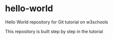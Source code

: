 # hello-world
Hello World repository for Git tutorial on w3schools

This repository is built step by step in the tutorial